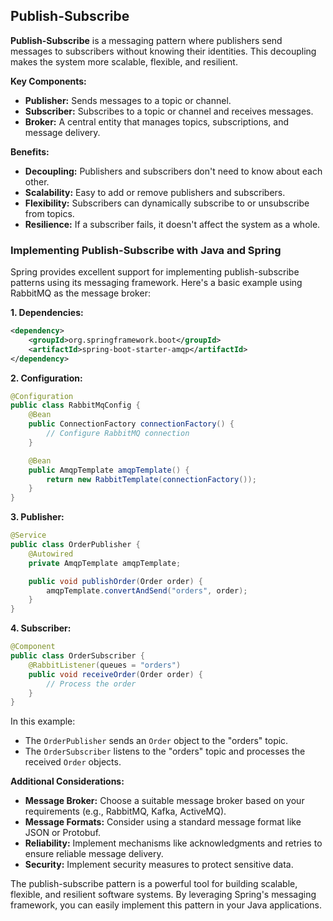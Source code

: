 ## Publish-Subscribe

**Publish-Subscribe** is a messaging pattern where publishers send messages to subscribers without knowing their identities. This decoupling makes the system more scalable, flexible, and resilient.

**Key Components:**

* **Publisher:** Sends messages to a topic or channel.
* **Subscriber:** Subscribes to a topic or channel and receives messages.
* **Broker:** A central entity that manages topics, subscriptions, and message delivery.

**Benefits:**

* **Decoupling:** Publishers and subscribers don't need to know about each other.
* **Scalability:** Easy to add or remove publishers and subscribers.
* **Flexibility:** Subscribers can dynamically subscribe to or unsubscribe from topics.
* **Resilience:** If a subscriber fails, it doesn't affect the system as a whole.

### Implementing Publish-Subscribe with Java and Spring

Spring provides excellent support for implementing publish-subscribe patterns using its messaging framework. Here's a basic example using RabbitMQ as the message broker:

**1. Dependencies:**
   ```xml
   <dependency>
       <groupId>org.springframework.boot</groupId>
       <artifactId>spring-boot-starter-amqp</artifactId>
   </dependency>
   ```

**2. Configuration:**
   ```java
   @Configuration
   public class RabbitMqConfig {
       @Bean
       public ConnectionFactory connectionFactory() {
           // Configure RabbitMQ connection
       }

       @Bean
       public AmqpTemplate amqpTemplate() {
           return new RabbitTemplate(connectionFactory());
       }
   }
   ```

**3. Publisher:**
   ```java
   @Service
   public class OrderPublisher {
       @Autowired
       private AmqpTemplate amqpTemplate;

       public void publishOrder(Order order) {
           amqpTemplate.convertAndSend("orders", order);
       }
   }
   ```

**4. Subscriber:**
   ```java
   @Component
   public class OrderSubscriber {
       @RabbitListener(queues = "orders")
       public void receiveOrder(Order order) {
           // Process the order
       }
   }
   ```

In this example:

* The `OrderPublisher` sends an `Order` object to the "orders" topic.
* The `OrderSubscriber` listens to the "orders" topic and processes the received `Order` objects.

**Additional Considerations:**

* **Message Broker:** Choose a suitable message broker based on your requirements (e.g., RabbitMQ, Kafka, ActiveMQ).
* **Message Formats:** Consider using a standard message format like JSON or Protobuf.
* **Reliability:** Implement mechanisms like acknowledgments and retries to ensure reliable message delivery.
* **Security:** Implement security measures to protect sensitive data.

The publish-subscribe pattern is a powerful tool for building scalable, flexible, and resilient software systems. By leveraging Spring's messaging framework, you can easily implement this pattern in your Java applications.
